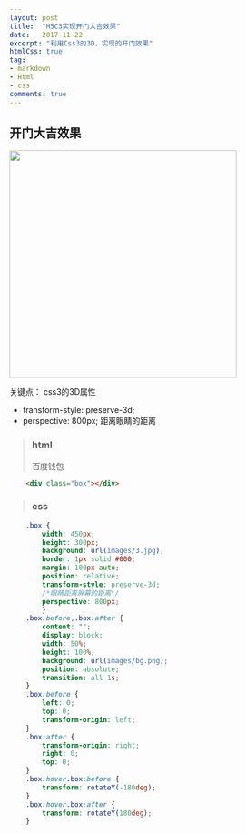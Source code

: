 ```yaml
---
layout: post
title:  "H5C3实现开门大吉效果"
date:   2017-11-22
excerpt: "利用Css3的3D，实现的开门效果"
htmlCss: true
tag:
- markdown 
- Html
- css
comments: true
---
```


## 开门大吉效果

<img src="{{ site.url }}/assets/img/html-css/door.gif" width="400" alt="">

关键点： css3的3D属性

- transform-style: preserve-3d;
- perspective: 800px; 距离眼睛的距离

> ### html
>
> 百度钱包

```html
    <div class="box"></div>
```

> ### css

```css
    .box {
        width: 450px;
        height: 300px;
        background: url(images/3.jpg);
        border: 1px solid #000;
        margin: 100px auto;
        position: relative;
        transform-style: preserve-3d;
        /*眼睛距离屏幕的距离*/
        perspective: 800px;
        }
    .box:before,.box:after {
        content: "";
        display: block;
        width: 50%;
        height: 100%;
        background: url(images/bg.png);
        position: absolute;
        transition: all 1s;
    }
    .box:before {
        left: 0;
        top: 0;
        transform-origin: left;
    }
    .box:after {
        transform-origin: right;
        right: 0;
        top: 0;
    }
    .box:hover.box:before {
        transform: rotateY(-180deg);
    }
    .box:hover.box:after {
        transform: rotateY(180deg);
    }
```